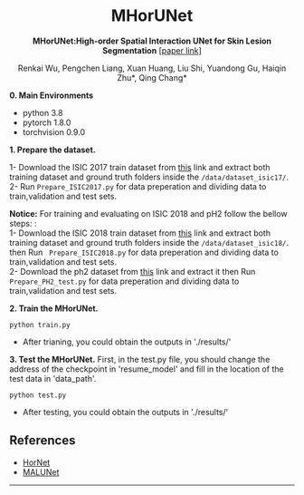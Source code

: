 <div id="top" align="center">

# MHorUNet 
**MHorUNet:High-order Spatial Interaction UNet for Skin Lesion Segmentation**
  [[paper link]](https://doi.org/10.1016/j.bspc.2023.105517)
  
  Renkai Wu, Pengchen Liang, Xuan Huang, Liu Shi, Yuandong Gu, Haiqin Zhu*, Qing Chang*

  
</div>


**0. Main Environments**
- python 3.8
- pytorch 1.8.0
- torchvision 0.9.0

**1. Prepare the dataset.**

1- Download the ISIC 2017 train dataset from [this](https://challenge.isic-archive.com/data) link and extract both training dataset and ground truth folders inside the `/data/dataset_isic17/`. </br>
2- Run `Prepare_ISIC2017.py` for data preperation and dividing data to train,validation and test sets. </br>

**Notice:**
For training and evaluating on ISIC 2018 and pH2 follow the bellow steps: :</br>
1- Download the ISIC 2018 train dataset from [this](https://challenge.isic-archive.com/data) link and extract both training dataset and ground truth folders inside the `/data/dataset_isic18/`. </br> then Run ` Prepare_ISIC2018.py` for data preperation and dividing data to train,validation and test sets. </br>
2- Download the ph2 dataset from [this](https://www.dropbox.com/s/k88qukc20ljnbuo/PH2Dataset.rar) link and extract it then Run ` 	Prepare_PH2_test.py` for data preperation and dividing data to train,validation and test sets. </br>

**2. Train the MHorUNet.**
```
python train.py
```
- After trianing, you could obtain the outputs in './results/'

**3. Test the MHorUNet.**
First, in the test.py file, you should change the address of the checkpoint in 'resume_model' and fill in the location of the test data in 'data_path'.
```
python test.py
```
- After testing, you could obtain the outputs in './results/'

## References
- [HorNet](https://github.com/raoyongming/HorNet)
- [MALUNet](https://github.com/JCruan519/MALUNet)
---
